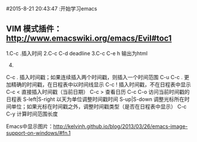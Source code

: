 #2015-8-21 20:43:47 :开始学习emacs

## VIM 模式插件：http://www.emacswiki.org/emacs/Evil#toc1

1.C-c .插入时间
2.C-c C-d deadline
3.C-c C-e h 输出为html

4.
C-c .	插入时间戳；如果连续插入两个时间戳，则插入一个时间范围
C-u C-c .	更加精确的时间戳，在日程表中以时间线显示
C-c !	插入时间戳，不在日程表中显示
C-c <	直接插入时间戳（当前日期）
C-c >	查看日历
C-c C-o	访问当前时间戳的日程表
S-left|S-right	以天为单位调整时间戳时间
S-up|S-down	调整光标所在时间单位；如果光标在时间戳之外，调整时间戳类型（是否在日程表中显示）
C-c C-y	计算时间范围长度

Emacs中显示图片：http://kelvinh.github.io/blog/2013/03/26/emacs-image-support-on-windows/#fn.1
